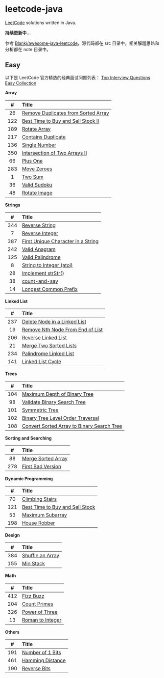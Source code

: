 # leetcode-java

[LeetCode][leetcode] solutions written in Java.

**持续更新中...**

参考 [Blankj/awesome-java-leetcode][blankj]，源代码都在 src 目录中，相关解题思路和分析都在 note 目录中。

## Easy

以下是 LeetCode 官方精选的经典面试问题列表：
[Top Interview Questions Easy Collection][interview-easy]

**Array**

| #    | Title                                       |
| :--: | :------------------------------------------ |
| 26   | [Remove Duplicates from Sorted Array][026]  |
| 122  | [Best Time to Buy and Sell Stock II][122]   |
| 189  | [Rotate Array][189]                         |
| 217  | [Contains Duplicate][217]                   |
| 136  | [Single Number][136]                        |
| 350  | [Intersection of Two Arrays II][350]        |
| 66   | [Plus One][066]                             |
| 283  | [Move Zeroes][283]                          |
| 1    | [Two Sum][001]                              |
| 36   | [Valid Sudoku][036]                         |
| 48   | [Rotate Image][048]                         |

**Strings**

| #    | Title                                       |
| :--: | :------------------------------------------ |
| 344  | [Reverse String][344]                       |
| 7    | [Reverse Integer][007]                      |
| 387  | [First Unique Character in a String][387]   |
| 242  | [Valid Anagram][242]                        |
| 125  | [Valid Palindrome][125]                     |
| 8    | [String to Integer (atoi)][008]             |
| 28   | [Implement strStr()][028]                   |
| 38   | [count-and-say][038]                        |
| 14   | [Longest Common Prefix][014]                |

**Linked List**

| #    | Title                                       |
| :--: | :------------------------------------------ |
| 237  | [Delete Node in a Linked List][237]         |
| 19   | [Remove Nth Node From End of List][019]     |
| 206  | [Reverse Linked List][206]                  |
| 21   | [Merge Two Sorted Lists][021]               |
| 234  | [Palindrome Linked List][234]               |
| 141  | [Linked List Cycle][141]                    |

**Trees**

| #    | Title                                              |
| :--: | :------------------------------------------------- |
| 104  | [Maximum Depth of Binary Tree][104]                |
| 98   | [Validate Binary Search Tree][098]                 |
| 101  | [Symmetric Tree][101]                              |
| 102  | [Binary Tree Level Order Traversal][102]           |
| 108  | [Convert Sorted Array to Binary Search Tree][108]  |

**Sorting and Searching**

| #    | Title                                       |
| :--: | :------------------------------------------ |
| 88   | [Merge Sorted Array][088]                   |
| 278  | [First Bad Version][278]                    |

**Dynamic Programming**

| #    | Title                                       |
| :--: | :------------------------------------------ |
| 70   | [Climbing Stairs][070]                      |
| 121  | [Best Time to Buy and Sell Stock][121]      |
| 53   | [Maximum Subarray][053]                     |
| 198  | [House Robber][198]                         |

**Design**

| #    | Title                                       |
| :--: | :------------------------------------------ |
| 384  | [Shuffle an Array][384]                     |
| 155  | [Min Stack][155]                            |

**Math**

| #    | Title                                       |
| :--: | :------------------------------------------ |
| 412  | [Fizz Buzz][412]                            |
| 204  | [Count Primes][204]                         |
| 326  | [Power of Three][326]                       |
| 13   | [Roman to Integer][013]                     |

**Others**

| #    | Title                                       |
| :--: | :------------------------------------------ |
| 191  | [Number of 1 Bits][191]                     |
| 461  | [Hamming Distance][461]                     |
| 190  | [Reverse Bits][190]                         |


[leetcode]: https://leetcode.com/problemset/all/
[blankj]: https://github.com/Blankj/awesome-java-leetcode
[interview-easy]: https://leetcode.com/explore/interview/card/top-interview-questions-easy/

[026]: https://github.com/andavid/leetcode-java/blob/master/note/026/README.md
[122]: https://github.com/andavid/leetcode-java/blob/master/note/122/README.md
[189]: https://github.com/andavid/leetcode-java/blob/master/note/189/README.md
[217]: https://github.com/andavid/leetcode-java/blob/master/note/217/README.md
[136]: https://github.com/andavid/leetcode-java/blob/master/note/136/README.md
[350]: https://github.com/andavid/leetcode-java/blob/master/note/350/README.md
[066]: https://github.com/andavid/leetcode-java/blob/master/note/066/README.md
[283]: https://github.com/andavid/leetcode-java/blob/master/note/283/README.md
[001]: https://github.com/andavid/leetcode-java/blob/master/note/001/README.md
[036]: https://github.com/andavid/leetcode-java/blob/master/note/036/README.md
[048]: https://github.com/andavid/leetcode-java/blob/master/note/048/README.md
[344]: https://github.com/andavid/leetcode-java/blob/master/note/344/README.md
[007]: https://github.com/andavid/leetcode-java/blob/master/note/007/README.md
[387]: https://github.com/andavid/leetcode-java/blob/master/note/387/README.md
[242]: https://github.com/andavid/leetcode-java/blob/master/note/242/README.md
[125]: https://github.com/andavid/leetcode-java/blob/master/note/125/README.md
[008]: https://github.com/andavid/leetcode-java/blob/master/note/008/README.md
[028]: https://github.com/andavid/leetcode-java/blob/master/note/028/README.md
[038]: https://github.com/andavid/leetcode-java/blob/master/note/038/README.md
[014]: https://github.com/andavid/leetcode-java/blob/master/note/014/README.md
[237]: https://github.com/andavid/leetcode-java/blob/master/note/237/README.md
[019]: https://github.com/andavid/leetcode-java/blob/master/note/019/README.md
[206]: https://github.com/andavid/leetcode-java/blob/master/note/206/README.md
[021]: https://github.com/andavid/leetcode-java/blob/master/note/021/README.md
[234]: https://github.com/andavid/leetcode-java/blob/master/note/234/README.md
[141]: https://github.com/andavid/leetcode-java/blob/master/note/141/README.md
[104]: https://github.com/andavid/leetcode-java/blob/master/note/104/README.md
[098]: https://github.com/andavid/leetcode-java/blob/master/note/098/README.md
[101]: https://github.com/andavid/leetcode-java/blob/master/note/101/README.md
[102]: https://github.com/andavid/leetcode-java/blob/master/note/102/README.md
[108]: https://github.com/andavid/leetcode-java/blob/master/note/108/README.md
[088]: https://github.com/andavid/leetcode-java/blob/master/note/088/README.md
[278]: https://github.com/andavid/leetcode-java/blob/master/note/278/README.md
[070]: https://github.com/andavid/leetcode-java/blob/master/note/070/README.md
[121]: https://github.com/andavid/leetcode-java/blob/master/note/121/README.md
[053]: https://github.com/andavid/leetcode-java/blob/master/note/053/README.md
[198]: https://github.com/andavid/leetcode-java/blob/master/note/198/README.md
[384]: https://github.com/andavid/leetcode-java/blob/master/note/384/README.md
[155]: https://github.com/andavid/leetcode-java/blob/master/note/155/README.md
[412]: https://github.com/andavid/leetcode-java/blob/master/note/412/README.md
[204]: https://github.com/andavid/leetcode-java/blob/master/note/204/README.md
[326]: https://github.com/andavid/leetcode-java/blob/master/note/326/README.md
[013]: https://github.com/andavid/leetcode-java/blob/master/note/013/README.md
[191]: https://github.com/andavid/leetcode-java/blob/master/note/191/README.md
[461]: https://github.com/andavid/leetcode-java/blob/master/note/461/README.md
[190]: https://github.com/andavid/leetcode-java/blob/master/note/190/README.md

